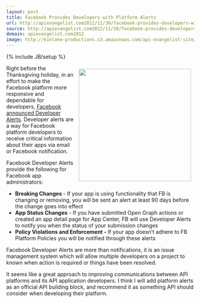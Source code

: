 ```yaml
---
layout: post
title: Facebook Provides Developers with Platform Alerts
url: http://apievangelist.com2012/11/30/facebook-provides-developers-with-platform-alerts/
source: http://apievangelist.com2012/11/30/facebook-provides-developers-with-platform-alerts/
domain: apievangelist.com2012
image: http://kinlane-productions.s3.amazonaws.com/api-evangelist-site/blog/facebook-dev-alerts.png
---
```

{% include JB/setup %}
<p><img style="padding: 10px;" src="https://s3.amazonaws.com/kinlane-productions/api-evangelist/facebook/facebook-dev-alerts.png" alt="" width="300" align="right" /></p>
<p>Right before the Thanksgiving holiday, in an effort to make the Facebook platform more responsive and dependable for developers, <a href="http://developers.facebook.com/blog/post/2012/11/15/delivering-important-alerts-about-your-app/">Facebook announced Developer Alerts</a>.  Developer alerts are a way for Facebook platform developers to receive critical information about their apps via email or Facebook notification.</p>
<p>Facebook Developer Alerts provide the following for Facebook app administrators:</p>
<ul class="mainlist">
<li><strong>Breaking Changes </strong>- If your app is using functionality that FB is changing or removing, you will be sent an alert at least 90 days before the change goes into effect</li>
<li><strong>App Status Changes</strong> - If you have submitted Open Graph actions or created an app detail page for App Center, FB will use Developer Alerts to notify you when the status of your submission changes</li>
<li><strong>Policy Violations and Enforcement -</strong> If your app doesn&rsquo;t adhere to FB Platform Policies you will be notified through these alerts</li>
</ul>
<p>Facebook Developer Alerts are more than notifications, it is an issue management system which will allow multiple developers on a project to known when action is required or things have been resolved.</p>
<p>It seems like a great approach to improving communications between API platforms and its API application developers.  I think I will add platform alerts as an official API building block, and recommend it as something API should consider when developing their platform.</p>
